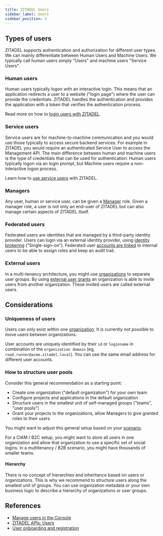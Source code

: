```yaml
---
title: ZITADEL Users
sidebar_label: Users
sidebar_position: 3
---
```


## Types of users

ZITADEL supports authentication and authorization for different user types.
We can mainly differentiate between Human Users and Machine Users.
We typically call human users simply "Users" and machine users "Service Users".

### Human users

Human users typically logon with an interactive login.
This means that an application redirects a user to a website ("login page") where the user can provide the credentials.
ZITADEL handles the authentication and provides the application with a token that verifies the authentication process.

Read more on how to [login users with ZITADEL](/docs/guides/integrate/login/login-users).

### Service users

Service users are for machine-to-machine communication and you would use those typically to access secure backend services.
For example in ZITADEL you would require an authenticated Service User to access the Management API.
The main difference between human and machine users is the type of credentials that can be used for authentication: Human users typically logon via an login prompt, but Machine users require a non-interactive logon process.

Learn how to [use service users](/docs/guides/integrate/service-users/authenticate-service-users) with ZITADEL.

### Managers

Any user, human or service user, can be given a [Manager](/concepts/structure/managers) role.
Given a manager role, a user is not only an end-user of ZITADEL but can also manage certain aspects of ZITADEL itself.

### Federated users

Federated users are identities that are managed by a third-party identity provider.
Users can login via an external identity provider, using [identity brokering](../features/identity-brokering) ("Single-sign-on").
Federated user [accounts are linked](../features/account-linking) to internal users to be able to assign roles and keep an audit trail.

### External users

In a multi-tenancy architecture, you might use [organizations](organizations) to separate user groups.
By using [external user grants](../features/external-user-grant) an organization is able to invite users from another organization.
These invited users are called external users.

## Considerations

### Uniqueness of users

Users can only exist within one [organization](/concepts/structure/organizations).
It is currently not possible to move users between organizations.

User accounts are uniquely identified by their `id` or `loginname` in combination of the `organization domain` (eg, `road.runner@acme.zitadel.local`).
You can use the same email address for different user accounts.

### How to structure user pools

Consider this general recommendation as a starting point:

- Create one organization ("default organization") for your own team
- Configure projects and applications in the default organization
- Structure users in the smallest unit of self-managed groups ("teams", "user pools")
- Grant your projects to the organizations, allow Managers to give granted roles to their users

You might want to adjust this general setup based on your [scenario](/guides/solution-scenarios/introduction).

For a CIAM / B2C setup, you might want to store all users in one organization and allow that organization to use a specific set of social logins.
In a multitenancy / B2B scenario, you might have thousands of smaller teams.

#### Hierarchy

There is no concept of hierarchies and inheritance based on users or organizations.
This is why we recommend to structure users along the smallest unit of groups.
You can use organization metadata or your own business logic to describe a hierarchy of organizations or user groups.

## References

- [Manage users in the Console](../../guides/manage/console/users)
- [ZITADEL APIs: Users](/docs/category/apis/resources/mgmt/users)
- [User onboarding and registration](/docs/guides/integrate/onboarding)
